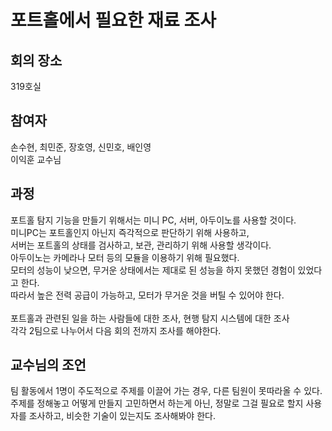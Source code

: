 # 포트홀에서 필요한 재료 조사

## 회의 장소
319호실<br>

## 참여자
손수현, 최민준, 장호영, 신민호, 배인영<br>
이익훈 교수님<br>

## 과정
포트홀 탐지 기능을 만들기 위해서는 미니 PC, 서버, 아두이노를 사용할 것이다.<br>
미니PC는 포트홀인지 아닌지 즉각적으로 판단하기 위해 사용하고,<br>
서버는 포트홀의 상태를 검사하고, 보관, 관리하기 위해 사용할 생각이다.<br>
아두이노는 카메라나 모터 등의 모듈을 이용하기 위해 필요했다.<br>
모터의 성능이 낮으면, 무거운 상태에서는 제대로 된 성능을 하지 못했던 경험이 있었다고 한다.<br>
따라서 높은 전력 공급이 가능하고, 모터가 무거운 것을 버틸 수 있어야 한다.<br>
<br>
포트홀과 관련된 일을 하는 사람들에 대한 조사, 현행 탐지 시스템에 대한 조사<br>
각각 2팀으로 나누어서 다음 회의 전까지 조사를 해야한다.<br>

## 교수님의 조언
팀 활동에서 1명이 주도적으로 주제를 이끌어 가는 경우, 다른 팀원이 못따라올 수 있다.<br>
주제를 정해놓고 어떻게 만들지 고민하면서 하는게 아닌, 정말로 그걸 필요로 할지 사용자를 조사하고, 비슷한 기술이 있는지도 조사해봐야 한다.<br>


